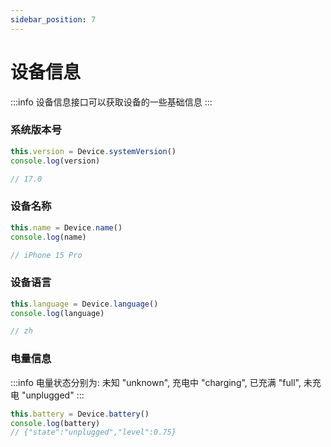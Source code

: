 ```yaml
---
sidebar_position: 7
---
```

# 设备信息
:::info
设备信息接口可以获取设备的一些基础信息
:::
### 系统版本号
``` js
this.version = Device.systemVersion()
console.log(version)

// 17.0
```

### 设备名称
``` js
this.name = Device.name()
console.log(name)

// iPhone 15 Pro
```

### 设备语言
``` js
this.language = Device.language()
console.log(language)

// zh
```

### 电量信息
:::info
电量状态分别为: 未知 "unknown", 充电中 "charging", 已充满 "full", 未充电 "unplugged"
:::
``` js
this.battery = Device.battery()
console.log(battery)
// {"state":"unplugged","level":0.75}
```
